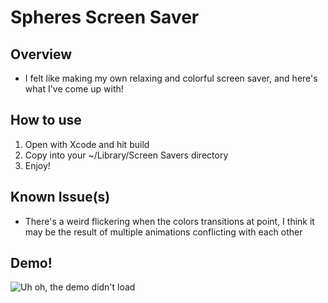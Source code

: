 # Spheres Screen Saver

## Overview
- I felt like making my own relaxing and colorful screen saver, and here's what I've come up with!

## How to use
1) Open with Xcode and hit build
2) Copy into your ~/Library/Screen Savers directory
3) Enjoy!

## Known Issue(s)
- There's a weird flickering when the colors transitions at point, I think it may be the result of multiple animations conflicting with
each other

## Demo!
![Uh oh, the demo didn't load](https://raw.githubusercontent.com/WilliamASumner/Spheres-Screen-Saver/master/demo-gif.gif)

